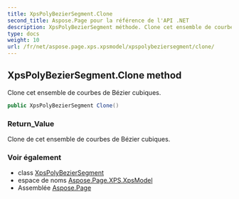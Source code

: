```yaml
---
title: XpsPolyBezierSegment.Clone
second_title: Aspose.Page pour la référence de l'API .NET
description: XpsPolyBezierSegment méthode. Clone cet ensemble de courbes de Bézier cubiques.
type: docs
weight: 10
url: /fr/net/aspose.page.xps.xpsmodel/xpspolybeziersegment/clone/
---
```

## XpsPolyBezierSegment.Clone method

Clone cet ensemble de courbes de Bézier cubiques.

```csharp
public XpsPolyBezierSegment Clone()
```

### Return_Value

Clone de cet ensemble de courbes de Bézier cubiques.

### Voir également

* class [XpsPolyBezierSegment](../)
* espace de noms [Aspose.Page.XPS.XpsModel](../../xpspolybeziersegment/)
* Assemblée [Aspose.Page](../../../)


